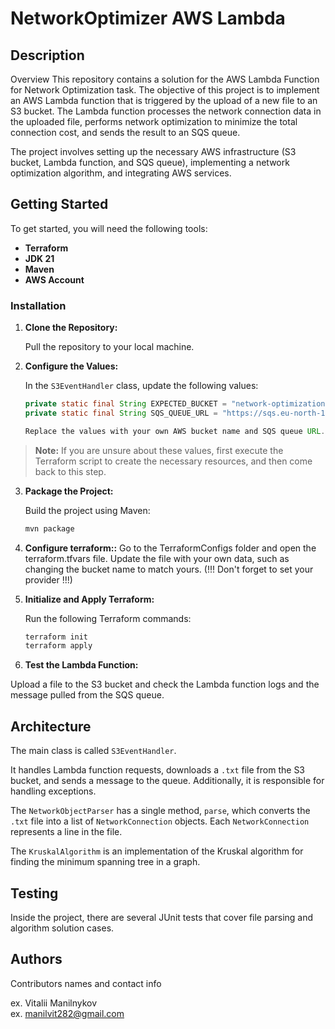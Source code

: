 # NetworkOptimizer AWS Lambda



## Description

Overview
This repository contains a solution for the AWS Lambda Function for Network Optimization task. The objective of this project is to implement an AWS Lambda function that is triggered by the upload of a new file to an S3 bucket. The Lambda function processes the network connection data in the uploaded file, performs network optimization to minimize the total connection cost, and sends the result to an SQS queue.

The project involves setting up the necessary AWS infrastructure (S3 bucket, Lambda function, and SQS queue), implementing a network optimization algorithm, and integrating AWS services.

## Getting Started

To get started, you will need the following tools:

- **Terraform**
- **JDK 21**
- **Maven**
- **AWS Account**

### Installation

1. **Clone the Repository:**

   Pull the repository to your local machine.

2. **Configure the Values:**

   In the `S3EventHandler` class, update the following values:

   ```java
   private static final String EXPECTED_BUCKET = "network-optimization-bucket";
   private static final String SQS_QUEUE_URL = "https://sqs.eu-north-1.amazonaws.com/418272753125/NetworkOptimizer-queue";

   Replace the values with your own AWS bucket name and SQS queue URL.

> **Note:** If you are unsure about these values, first execute the Terraform script to create the necessary resources, and then come back to this step.

3. **Package the Project:**

   Build the project using Maven:

   ```bash
   mvn package

4. **Configure terraform::** Go to the TerraformConfigs folder and open the terraform.tfvars file. Update the file with your own data, such as changing the bucket name to match yours. (!!! Don't forget to set your provider !!!)

5. **Initialize and Apply Terraform:**

   Run the following Terraform commands:

   ```bash
   terraform init
   terraform apply

  6. **Test the Lambda Function:**

   Upload a file to the S3 bucket and check the Lambda function logs and the message pulled from the SQS queue.



## Architecture

The main class is called `S3EventHandler`. 

It handles Lambda function requests, downloads a `.txt` file from the S3 bucket, and sends a message to the queue. Additionally, it is responsible for handling exceptions.

The `NetworkObjectParser` has a single method, `parse`, which converts the `.txt` file into a list of `NetworkConnection` objects. Each `NetworkConnection` represents a line in the file.

The `KruskalAlgorithm` is an implementation of the Kruskal algorithm for finding the minimum spanning tree in a graph.


## Testing

Inside the project, there are several JUnit tests that cover file parsing and algorithm solution cases.



## Authors

Contributors names and contact info

ex. Vitalii Manilnykov  
ex. manilvit282@gmail.com
